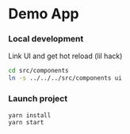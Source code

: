 # Demo App

### Local development

Link UI and get hot reload (lil hack)

```bash
cd src/components
ln -s ../../../src/components ui
```

### Launch project

```bash
yarn install
yarn start
```
